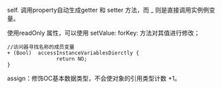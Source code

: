 self. 调用property自动生成getter 和 setter 方法，而 _ 则是直接调用实例例变量。

使用readOnly 属性，可以使用 setValue:  forKey:  方法对其值进行修改；

```
//访问器寻找名称的成员变量
+ (Bool)  accessInstanceVariablesDierctly {
                return NO;
}

``` 


assign：修饰OC基本数据类型，不会使对象的引用类型计数 +1。
